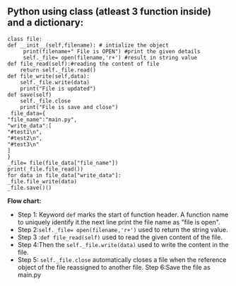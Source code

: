 ## Python using class (atleast 3 function inside) and a dictionary:

    class file:
    def __init__(self,filename): # intialize the object
         print(filename+" File is OPEN") #print the given details
         self._file= open(filename,'r+') #result in string value
    def file_read(self):#reading the content of file
        return self._file.read()
    def file_write(self,data):
        self._file.write(data)
        print("File is updated")
    def save(self)
        self._file.close
        print("File is save and close")
     file_data={
    "file_name":"main.py",
    "write_data":[
    "#test1\n",
    "#test2\n",
    "#test3\n"
    ]
    }
    _file= file(file_data["file_name"])
    print(_file.file_read())
    for data in file_data["write_data"]:
    _file.file_write(data)
    _file.save()()
    
**Flow chart:**

 - Step 1:  Keyword  `def`  marks the start of function header. A
   function name to uniquely identify it.the next line print the file
   name as "file is open".
 - Step 2:`self._file= open(filename,'r+')` used to return the string  value.
 - Step 3 :`def file_read(self)` used to read the given content of the file.
 - Step 4:Then the `self._file.write(data)` used to write the content in the file.
 - Step 5: `self._file.close` automatically closes a file when the reference object of the file reassigned to another file.
Step 6:Save the file as main.py








                         

